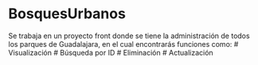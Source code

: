 # BosquesUrbanos
Se trabaja en un proyecto front donde se tiene la administración de todos los parques de Guadalajara, en el cual encontrarás funciones como: # Visualización # Búsqueda por ID # Eliminación # Actualización
